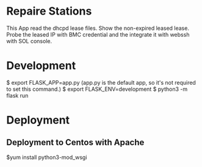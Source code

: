 # Repaire Stations

This App read the dhcpd lease files. Show the non-expired leased lease.
Probe the leased IP with BMC credential and the integrate it with webssh with SOL console.

# Development
$ export FLASK_APP=app.py (app.py is the default app, so it's not required to set this command.)
$ export FLASK_ENV=development
$ python3 -m flask run

# Deployment
## Deployment to Centos with Apache

$yum install python3-mod_wsgi
